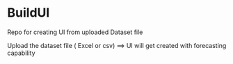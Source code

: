 # BuildUI
Repo for creating UI from uploaded Dataset file

Upload the dataset file ( Excel or csv) ==> UI will get created with forecasting capability 
